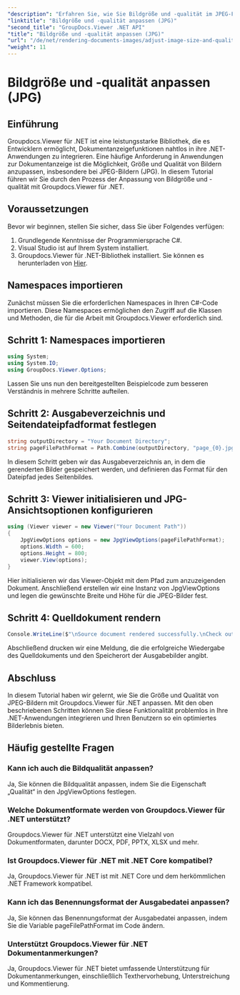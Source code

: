 ```yaml
---
"description": "Erfahren Sie, wie Sie Bildgröße und -qualität im JPEG-Format mit Groupdocs.Viewer für .NET optimieren. Verbessern Sie die Anzeige Ihrer Dokumente."
"linktitle": "Bildgröße und -qualität anpassen (JPG)"
"second_title": "GroupDocs.Viewer .NET API"
"title": "Bildgröße und -qualität anpassen (JPG)"
"url": "/de/net/rendering-documents-images/adjust-image-size-and-quality-jpg/"
"weight": 11
---
```


# Bildgröße und -qualität anpassen (JPG)

## Einführung
Groupdocs.Viewer für .NET ist eine leistungsstarke Bibliothek, die es Entwicklern ermöglicht, Dokumentanzeigefunktionen nahtlos in ihre .NET-Anwendungen zu integrieren. Eine häufige Anforderung in Anwendungen zur Dokumentanzeige ist die Möglichkeit, Größe und Qualität von Bildern anzupassen, insbesondere bei JPEG-Bildern (JPG). In diesem Tutorial führen wir Sie durch den Prozess der Anpassung von Bildgröße und -qualität mit Groupdocs.Viewer für .NET.
## Voraussetzungen
Bevor wir beginnen, stellen Sie sicher, dass Sie über Folgendes verfügen:
1. Grundlegende Kenntnisse der Programmiersprache C#.
2. Visual Studio ist auf Ihrem System installiert.
3. Groupdocs.Viewer für .NET-Bibliothek installiert. Sie können es herunterladen von [Hier](https://releases.groupdocs.com/viewer/net/).

## Namespaces importieren
Zunächst müssen Sie die erforderlichen Namespaces in Ihren C#-Code importieren. Diese Namespaces ermöglichen den Zugriff auf die Klassen und Methoden, die für die Arbeit mit Groupdocs.Viewer erforderlich sind.
## Schritt 1: Namespaces importieren
```csharp
using System;
using System.IO;
using GroupDocs.Viewer.Options;
```

Lassen Sie uns nun den bereitgestellten Beispielcode zum besseren Verständnis in mehrere Schritte aufteilen.
## Schritt 2: Ausgabeverzeichnis und Seitendateipfadformat festlegen
```csharp
string outputDirectory = "Your Document Directory";
string pageFilePathFormat = Path.Combine(outputDirectory, "page_{0}.jpg");
```
In diesem Schritt geben wir das Ausgabeverzeichnis an, in dem die gerenderten Bilder gespeichert werden, und definieren das Format für den Dateipfad jedes Seitenbildes.
## Schritt 3: Viewer initialisieren und JPG-Ansichtsoptionen konfigurieren
```csharp
using (Viewer viewer = new Viewer("Your Document Path"))
{
    JpgViewOptions options = new JpgViewOptions(pageFilePathFormat);
    options.Width = 600;
    options.Height = 800;
    viewer.View(options);
}
```
Hier initialisieren wir das Viewer-Objekt mit dem Pfad zum anzuzeigenden Dokument. Anschließend erstellen wir eine Instanz von JpgViewOptions und legen die gewünschte Breite und Höhe für die JPEG-Bilder fest.
## Schritt 4: Quelldokument rendern
```csharp
Console.WriteLine($"\nSource document rendered successfully.\nCheck output in {outputDirectory}.");
```
Abschließend drucken wir eine Meldung, die die erfolgreiche Wiedergabe des Quelldokuments und den Speicherort der Ausgabebilder angibt.

## Abschluss
In diesem Tutorial haben wir gelernt, wie Sie die Größe und Qualität von JPEG-Bildern mit Groupdocs.Viewer für .NET anpassen. Mit den oben beschriebenen Schritten können Sie diese Funktionalität problemlos in Ihre .NET-Anwendungen integrieren und Ihren Benutzern so ein optimiertes Bilderlebnis bieten.
## Häufig gestellte Fragen
### Kann ich auch die Bildqualität anpassen?
Ja, Sie können die Bildqualität anpassen, indem Sie die Eigenschaft „Qualität“ in den JpgViewOptions festlegen.
### Welche Dokumentformate werden von Groupdocs.Viewer für .NET unterstützt?
Groupdocs.Viewer für .NET unterstützt eine Vielzahl von Dokumentformaten, darunter DOCX, PDF, PPTX, XLSX und mehr.
### Ist Groupdocs.Viewer für .NET mit .NET Core kompatibel?
Ja, Groupdocs.Viewer für .NET ist mit .NET Core und dem herkömmlichen .NET Framework kompatibel.
### Kann ich das Benennungsformat der Ausgabedatei anpassen?
Ja, Sie können das Benennungsformat der Ausgabedatei anpassen, indem Sie die Variable pageFilePathFormat im Code ändern.
### Unterstützt Groupdocs.Viewer für .NET Dokumentanmerkungen?
Ja, Groupdocs.Viewer für .NET bietet umfassende Unterstützung für Dokumentanmerkungen, einschließlich Texthervorhebung, Unterstreichung und Kommentierung.